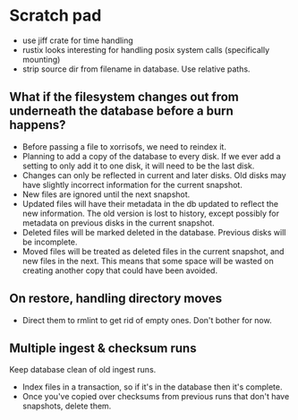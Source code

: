 # Scratch pad

- use jiff crate for time handling
- rustix looks interesting for handling posix system calls (specifically mounting)
- strip source dir from filename in database. Use relative paths.

## What if the filesystem changes out from underneath the database before a burn happens?

- Before passing a file to xorrisofs, we need to reindex it.
- Planning to add a copy of the database to every disk. If we ever add a setting to only add it to
one disk, it will need to be the last disk.
- Changes can only be reflected in current and later disks. Old disks may have slightly incorrect
information for the current snapshot.
- New files are ignored until the next snapshot.
- Updated files will have their metadata in the db updated to reflect the new information. The old
version is lost to history, except possibly for metadata on previous disks in the current snapshot.
- Deleted files will be marked deleted in the database. Previous disks will be incomplete.
- Moved files will be treated as deleted files in the current snapshot, and new files in the next.
This means that some space will be wasted on creating another copy that could have been avoided.

## On restore, handling directory moves

- Direct them to rmlint to get rid of empty ones. Don't bother for now.

## Multiple ingest & checksum runs

Keep database clean of old ingest runs.

- Index files in a transaction, so if it's in the database then it's complete.
- Once you've copied over checksums from previous runs that don't have snapshots, delete them.
